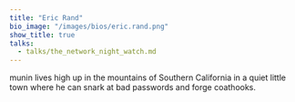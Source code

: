 ```yaml
---
title: "Eric Rand"
bio_image: "/images/bios/eric.rand.png"
show_title: true
talks:
  - talks/the_network_night_watch.md
---
```

munin lives high up in the mountains of Southern California in a quiet little town where he can snark at bad passwords and forge coathooks.